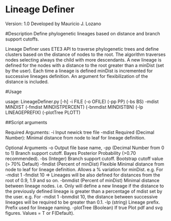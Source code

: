 Lineage Definer
===============
Version: 1.0
Developed by Mauricio J. Lozano

#Description
Define phylogenetic lineages based on distance and branch support cutoffs.

Lineage Definer uses ETE3 API to traverse phylogenetic trees and define clusters based on the distance of nodes to the root. The algorithm traverses nodes selecting always the child with more descendants. A new lineage is defined for the nodes with a distance to the root greater than a minDist (set by the user). Each time a lineage is defined minDist is incremented for successive lineages definition. 
An argument for flexibilization of the distance is included.


#Usage

usage: LineageDefiner.py [-h] -i FILE (-o OFILE) (-pp PP) (-bs BS) -mdist MINDIST (-fmdist MINDISTPERCENT) (-bnmdist MINDISTBN) (-lp LINEAGEPREFIX) (-plotTree PLOTT)

##Script arguments

Required Arguments:
-i	Input newick tree file
-mdist	Required (Decimal Number): Minimal distance from node to leaf for lineage definition.
  
Optional Arguments
-o	Output file base name,
-pp (Decimal Number from 0 to 1)	Branch support cutoff. Bayes Posterior Probability (>0.70 recommended).
-bs (Integer)	Branch support cutoff. Bootstrap cutoff value (> 70% Default)
-fmdist (Percent of minDist)	Flexible Minimal distance from node to leaf for lineage definition. Allows a % variation for minDist. e.g. For -mdist 1 -fmdist 10 => Lineages will be also defined for distances from the root of 0.9, 1.9 and so on.
-bnmdist (Percent of minDist)	Minimal distance between lineage nodes. i.e. Only will define a new lineage if the distance to the previously defined lineage is greater than a percentage of mdist set by the user. e.g. For -mdist 1 -bnmdist 10, the distance between successive lineages will be required to be greater than 0.1.
-lp (string)	Lineage prefix. Prefix used for lineage naming.
-plotTree (Boolean)	If true Plot pdf and svg figures. Values = T or F(Default).


